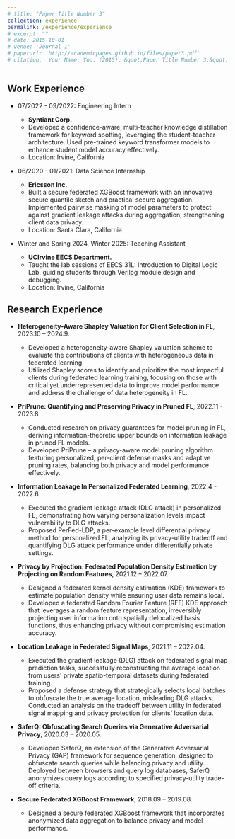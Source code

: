 ```yaml
---
# title: "Paper Title Number 3"
collection: experience
permalink: /experience/experience
# excerpt: "" 
# date: 2015-10-01
# venue: 'Journal 1'
# paperurl: 'http://academicpages.github.io/files/paper3.pdf'
# citation: 'Your Name, You. (2015). &quot;Paper Title Number 3.&quot; <i>Journal 1</i>. 1(3).'
---
```



**Work Experience**
---------------------

* 07/2022 - 09/2022: Engineering Intern
  * **Syntiant Corp.**
  * Developed a confidence-aware, multi-teacher knowledge distillation framework for keyword spotting, leveraging the student-teacher architecture. Used pre-trained keyword transformer models to enhance student model accuracy effectively.
  * Location: Irvine, California
  
* 06/2020 - 01/2021: Data Science Internship
  * **Ericsson Inc.**
  * Built a secure federated XGBoost framework with an innovative secure quantile sketch and practical secure aggregation. Implemented pairwise masking of model parameters to protect against gradient leakage attacks during aggregation, strengthening client data privacy.
  * Location: Santa Clara, California

* Winter and Spring 2024, Winter 2025: Teaching Assistant
  * **UCIrvine EECS Department.**
  * Taught the lab sessions of EECS 31L: Introduction to Digital Logic Lab, guiding students through Verilog module design and debugging.
  * Location: Irvine, California

**Research Experience**
---------------------

* **Heterogeneity-Aware Shapley Valuation for Client Selection in FL**, 2023.10 – 2024.9.
  * Developed a heterogeneity-aware Shapley valuation scheme to evaluate the contributions of clients with heterogeneous data in federated learning.
  * Utilized Shapley scores to identify and prioritize the most impactful clients during federated learning training, focusing on those with critical yet underrepresented data to improve model performance and address the challenge of data heterogeneity in FL.


* **PriPrune: Quantifying and Preserving Privacy in Pruned FL**, 2022.11 - 2023.8
  * Conducted research on privacy guarantees for model pruning in FL, deriving information-theoretic upper bounds on information leakage in pruned FL models.
  * Developed PriPrune – a privacy-aware model pruning algorithm featuring personalized, per-client defense masks and adaptive pruning rates, balancing both privacy and model performance effectively.

* **Information Leakage In Personalized Federated Learning**, 2022.4 - 2022.6
  * Executed the gradient leakage attack (DLG attack) in personalized FL, demonstrating how varying personalization levels impact vulnerability to DLG attacks.
  * Proposed PerFed-LDP, a per-example level differential privacy method for personalized FL, analyzing its privacy-utility tradeoff and quantifying DLG attack performance under differentially private settings.

* **Privacy by Projection: Federated Population Density Estimation by Projecting on Random Features**, 2021.12 – 2022.07.
  * Designed a federated kernel density estimation (KDE) framework to estimate population density while ensuring user data remains local.
  * Developed a federated Random Fourier Feature (RFF) KDE approach that leverages a random feature representation, irreversibly projecting user information onto spatially delocalized basis functions, thus enhancing privacy without compromising estimation accuracy.

* **Location Leakage in Federated Signal Maps**, 2021.11 – 2022.04.
  * Executed the gradient leakage (DLG) attack on federated signal map prediction tasks, successfully reconstructing the average location from users' private spatio-temporal datasets during federated training.
  * Proposed a defense strategy that strategically selects local batches to obfuscate the true average location, misleading DLG attacks. Conducted an analysis on the tradeoff between utility in federated signal mapping and privacy protection for clients' location data.

* **SaferQ: Obfuscating Search Queries via Generative Adversarial Privacy**, 2020.03 – 2020.05.
  * Developed SaferQ, an extension of the Generative Adversarial Privacy (GAP) framework for sequence generation, designed to obfuscate search queries while balancing privacy and utility. Deployed between browsers and query log databases, SaferQ anonymizes query logs according to specified privacy-utility trade-off criteria.

* **Secure Federated XGBoost Framework**, 2018.09 – 2019.08.
  * Designed a secure federated XGBoost framework that incorporates anonymized data aggregation to balance privacy and model performance.
